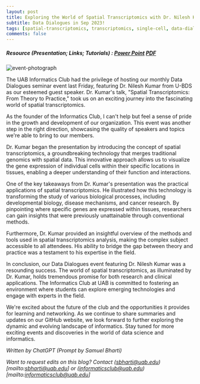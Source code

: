 ```yaml
---
layout: post
title: Exploring the World of Spatial Transcriptomics with Dr. Nilesh Kumar
subtitle: Data Dialogues in Sep 2023!
tags: [spatial-transcriptomics, transcriptomics, single-cell, data-dialogues, u-bds]
comments: false
---
```

##### Resource (Presentation; Links; Tutorials) : <a href="https://docs.google.com/presentation/d/178MoVbk9u-dg4tgcpi09G6Qb4P6d8D_b/edit?usp=sharing&ouid=110725132466133961555&rtpof=true&sd=true" target="_blank">Power Point</a> <a href="https://drive.google.com/file/d/1VOrPoiYi4jwdF93MalrAXhDaFtayzt1X/view?usp=sharing" target="_blank">PDF</a> 

![event-photograph](https://drive.google.com/uc?export=view&id=1vNce5Ilw0Vuv7g3lOwhLDgAFEVYijUKA)

The UAB Informatics Club had the privilege of hosting our monthly Data Dialogues seminar event last Friday, featuring Dr. Nilesh Kumar from U-BDS as our esteemed guest speaker. Dr. Kumar's talk, "Spatial Transcriptomics: From Theory to Practice," took us on an exciting journey into the fascinating world of spatial transcriptomics.

As the founder of the Informatics Club, I can't help but feel a sense of pride in the growth and development of our organization. This event was another step in the right direction, showcasing the quality of speakers and topics we're able to bring to our members.

Dr. Kumar began the presentation by introducing the concept of spatial transcriptomics, a groundbreaking technology that merges traditional genomics with spatial data. This innovative approach allows us to visualize the gene expression of individual cells within their specific locations in tissues, enabling a deeper understanding of their function and interactions.

One of the key takeaways from Dr. Kumar's presentation was the practical applications of spatial transcriptomics. He illustrated how this technology is transforming the study of various biological processes, including developmental biology, disease mechanisms, and cancer research. By pinpointing where specific genes are expressed within tissues, researchers can gain insights that were previously unattainable through conventional methods.

Furthermore, Dr. Kumar provided an insightful overview of the methods and tools used in spatial transcriptomics analysis, making the complex subject accessible to all attendees. His ability to bridge the gap between theory and practice was a testament to his expertise in the field.

In conclusion, our Data Dialogues event featuring Dr. Nilesh Kumar was a resounding success. The world of spatial transcriptomics, as illuminated by Dr. Kumar, holds tremendous promise for both research and clinical applications. The Informatics Club at UAB is committed to fostering an environment where students can explore emerging technologies and engage with experts in the field.

We're excited about the future of the club and the opportunities it provides for learning and networking. As we continue to share summaries and updates on our GitHub website, we look forward to further exploring the dynamic and evolving landscape of informatics. Stay tuned for more exciting events and discoveries in the world of data science and informatics.

_Written by ChatGPT (Prompt by Samuel Bharti)_

_Want to request edits on this blog? Contact (sbharti@uab.edu)[mailto:sbharti@uab.edu] or (informaticsclub@uab.edu)[mailto:informaticsclub@uab.edu]_

